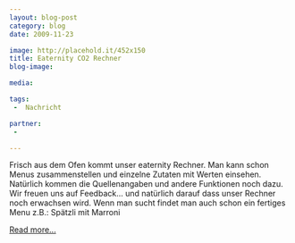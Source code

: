 ```yaml
---
layout: blog-post
category: blog
date: 2009-11-23

image: http://placehold.it/452x150
title: Eaternity CO2 Rechner 
blog-image:  

media: 

tags:
 -  Nachricht

partner:
 -  

---
```


 Frisch aus dem Ofen kommt unser eaternity Rechner. Man kann schon Menus zusammenstellen und einzelne Zutaten mit Werten einsehen. Natürlich kommen die Quellenangaben und andere Funktionen noch dazu. Wir freuen uns auf Feedback... und natürlich darauf dass unser Rechner noch erwachsen wird. Wenn man sucht findet man auch schon ein fertiges Menu z.B.: Spätzli mit Marroni
 
[Read more...][1]


[1]: x
